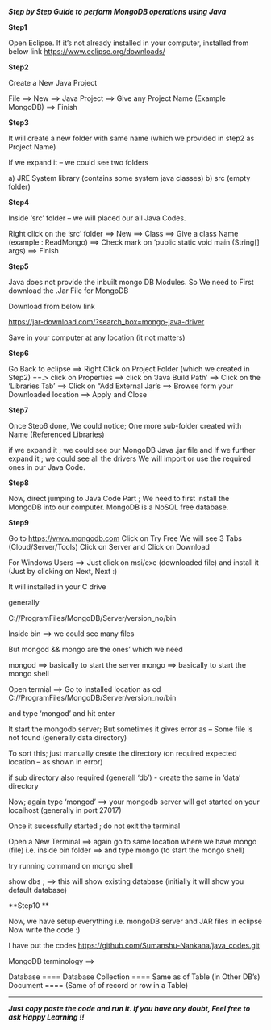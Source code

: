 ***Step by Step Guide to perform MongoDB operations using Java***


**Step1**

Open Eclipse. If it’s not already installed in your computer, installed from below link
https://www.eclipse.org/downloads/


**Step2**

Create  a New Java Project

File ==> New ==> Java Project ==> Give any Project Name (Example MongoDB) ==> Finish

**Step3**

It will create a new folder with same name (which we provided in step2 as Project Name)

If we expand it – we could see two folders 

a) JRE System library (contains some system java classes)
b) src (empty folder)

**Step4**

Inside ‘src’ folder – we will placed our all Java Codes.

Right click on the ‘src’ folder ==> New ==> Class ==> Give a class Name (example : ReadMongo) ==> Check mark on ‘public static void main (String[] args)  ==> Finish

**Step5**

Java does not provide the inbuilt mongo DB Modules. So We need to First download the .Jar File for MongoDB

Download from below link

https://jar-download.com/?search_box=mongo-java-driver

Save in your computer at any location (it not matters)

**Step6**

Go Back to eclipse ==> Right Click on Project Folder (which we created in Step2) ==.> click on Properties ==> click on ‘Java Build Path’ ==> Click on the ‘Libraries Tab’ ==> Click on “Add External Jar’s ==> Browse form your Downloaded location ==> Apply and Close

**Step7**

Once Step6 done, We could notice; One more sub-folder created with Name (Referenced Libraries)

if we expand it ; we could see our MongoDB Java .jar file 
and If we further expand it ; we could see all the drivers 
We will import or use the required ones in our Java Code.

**Step8**

Now, direct jumping to Java Code Part ; We need to first install the MongoDB into our computer.
MongoDB is a NoSQL free database.

**Step9**

Go to https://www.mongodb.com
Click on Try Free 
We will see 3 Tabs (Cloud/Server/Tools)
Click on Server
and Click on Download

For Windows Users ==> Just click on msi/exe (downloaded file) and install it (Just by clicking on Next, Next :)

It will installed in your  C drive 

generally 

C://ProgramFiles/MongoDB/Server/version_no/bin 

Inside bin ==> we could see many files

But mongod  && mongo   are the ones’ which we need

mongod ==> basically to start the server
mongo ==> basically to start the mongo shell

Open termial ==> Go to installed location as cd C://ProgramFiles/MongoDB/Server/version_no/bin 

and type ‘mongod’  and hit enter

It start the mongodb server; But sometimes it gives error as – Some file is not found   (generally data directory)

To sort this; just manually create the directory (on required expected location – as shown in error)

if sub directory also required (generall ‘db’)  - create the same in ‘data’  directory

Now; again type ‘mongod’   ==> your mongodb server will get started on your localhost (generally in port 27017)

Once it sucessfully started ; do not exit the terminal

Open a New Terminal ==> again go to same location where we have mongo (file) i.e. inside bin folder ==> and type mongo   (to start the mongo shell)

try running command on mongo shell

show dbs ;  ==> this will show existing database (initially it will show you default database)

**Step10 **

Now,  we have setup everything i.e. mongoDB server and JAR files in eclipse
Now write the code :)

I have put the codes  https://github.com/Sumanshu-Nankana/java_codes.git

MongoDB terminology ==>

Database        ====  Database
Collection      ====  Same as of Table (in Other DB’s)
Document      ==== (Same of of record or row in a Table)



************************************************************
***Just copy paste the code and run it. If you have any doubt, Feel free to ask
Happy Learning !!***

